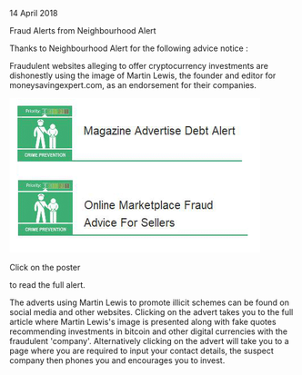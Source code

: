 14 April 2018

Fraud Alerts from Neighbourhood Alert

Thanks to Neighbourhood Alert for the following advice notice :

Fraudulent websites alleging to offer cryptocurrency investments are dishonestly using the image of Martin Lewis, the founder and editor for moneysavingexpert.com, as an endorsement for their companies.

[](http://www.northcrayresidents.org.uk/fraud_alerts/fa009.pdf)

![Image](images/nm0462_1.gif)

Click on the poster

to read the full alert.

The adverts using Martin Lewis to promote illicit schemes can be found on social media and other websites. Clicking on the advert takes you to the full article where Martin Lewis's image is presented along with fake quotes recommending investments in bitcoin and other digital currencies with the fraudulent 'company'. Alternatively clicking on the advert will take you to a page where you are required to input your contact details, the suspect company then phones you and encourages you to invest.
